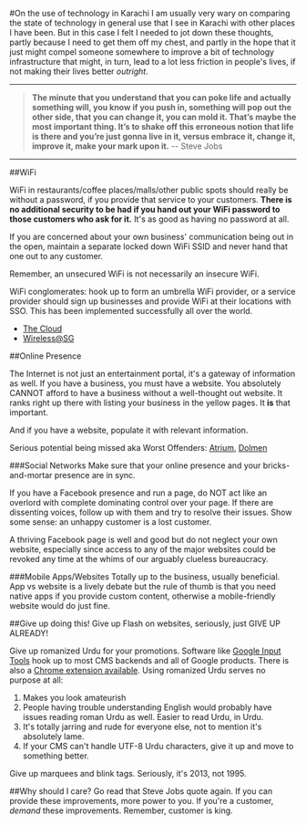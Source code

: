 #On the use of technology in Karachi
I am usually very wary on comparing the state of technology in general use that I see in Karachi with other places I have been. But in this case I felt I needed to jot down these thoughts, partly because I need to get them off my chest, and partly in the hope that it just might compel someone somewhere to improve a bit of technology infrastructure that might, in turn, lead to a lot less friction in people's lives, if not making their lives better _outright_.

- - -

> **The minute that you understand that you can poke life and actually something will, you know if you push in, something will pop out the other side, that you can change it, you can mold it. That’s maybe the most important thing. It’s to shake off this erroneous notion that life is there and you’re just gonna live in it, versus embrace it, change it, improve it, make your mark upon it.** -- Steve Jobs

- - -

##WiFi

WiFi in restaurants/coffee places/malls/other public spots should really be without a password, if you provide that service to your customers. **There is no additional security to be had if you hand out your WiFi password to those customers who ask for it.** It's as good as having no password at all.

If you are concerned about your own business' communication being out in the open, maintain a separate locked down WiFi SSID and never hand that one out to any customer.

Remember, an unsecured WiFi is not necessarily an insecure WiFi.

WiFi conglomerates: hook up to form an umbrella WiFi provider, or a service provider should sign up businesses and provide WiFi at their locations with SSO. This has been implemented successfully all over the world.  

- [The Cloud](http://www.thecloud.net) 
- [Wireless@SG](http://www.ida.gov.sg/Individuals-and-Community/Infocomm-You/Wireless-SG)


##Online Presence

The Internet is not just an entertainment portal, it's a gateway of information as well. If you have a business, you must have a website. You absolutely CANNOT afford to have a business without a well-thought out website. It ranks right up there with listing your business in the yellow pages. It **is** that important.

And if you have a website, populate it with relevant information.

Serious potential being missed aka Worst Offenders: [Atrium](http://www.atrium.com.pk "Atrium"), [Dolmen](http://dolmengroup.com "Dolmen Group")


###Social Networks
Make sure that your online presence and your bricks-and-mortar presence are in sync. 

If you have a Facebook presence and run a page, do NOT act like an overlord with complete dominating control over your page. If there are dissenting voices, follow up with them and try to resolve their issues. Show some sense: an unhappy customer is a lost customer.

A thriving Facebook page is well and good but do not neglect your own website, especially since access to any of the major websites could be revoked any time at the whims of our arguably clueless bureaucracy.

###Mobile Apps/Websites
Totally up to the business, usually beneficial. App vs website is a lively debate but the rule of thumb is that you need native apps if you provide custom content, otherwise a mobile-friendly website would do just fine. 

##Give up doing this!
Give up Flash on websites, seriously, just GIVE UP ALREADY!

Give up romanized Urdu for your promotions. Software like [Google Input Tools][1] hook up to most CMS backends and all of Google products. There is also a [Chrome extension available][2]. Using romanized Urdu serves no purpose at all:

1. Makes you look amateurish
2. People having trouble understanding English would probably have issues reading roman Urdu as well. Easier to read Urdu, in Urdu.
3. It's totally jarring and rude for everyone else, not to mention it's absolutely lame.
4. If your CMS can't handle UTF-8 Urdu characters, give it up and move to something better.

Give up marquees and blink tags. Seriously, it's 2013, not 1995.

##Why should I care?
Go read that Steve Jobs quote again. If you can provide these improvements, more power to you. If you're a customer, *demand* these improvements. Remember, customer is king.


[1]: http://www.google.com/inputtools/cloud/try/ "Try Google Input Tools online"
[2]: https://chrome.google.com/webstore/detail/mclkkofklkfljcocdinagocijmpgbhab "Google Input Tools Chrome extension"
